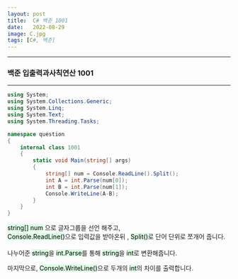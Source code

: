 ```yaml
---
layout: post
title:  C# 백준 1001
date:   2022-08-29
image: C.jpg
tags: [C#, 백준]
---
```



---
### 백준 입출력과사칙연산 1001
---

```c#
using System;
using System.Collections.Generic;
using System.Linq;
using System.Text;
using System.Threading.Tasks;

namespace question
{
    internal class 1001
    {
        static void Main(string[] args)
        {
            string[] num = Console.ReadLine().Split();
            int A = int.Parse(num[0]);
            int B = int.Parse(num[1]);
            Console.WriteLine(A-B);
        }
    }
}
```

<mark style='background-color: #dcffe4'>string[] num</mark> 으로 글자그룹을 선언 해주고,  
<mark style='background-color: #dcffe4'>Console.ReadLine()</mark>으로 입력값을 받아온뒤 , <mark style='background-color: #dcffe4'>Split()</mark>로 단어 단위로 쪼개어 줍니다.<br><br>
나누어준 <mark style='background-color: #dcffe4'>string</mark>을 <mark style='background-color: #dcffe4'>int.Parse</mark>를 통해 <mark style='background-color: #dcffe4'>string</mark>을 <mark style='background-color: #dcffe4'>int</mark>로 변환해줍니다.

마지막으로, <mark style='background-color: #dcffe4'>Console.WriteLine()</mark>으로 두개의 <mark style='background-color: #dcffe4'>int</mark>의 차이를 출력합니다.
